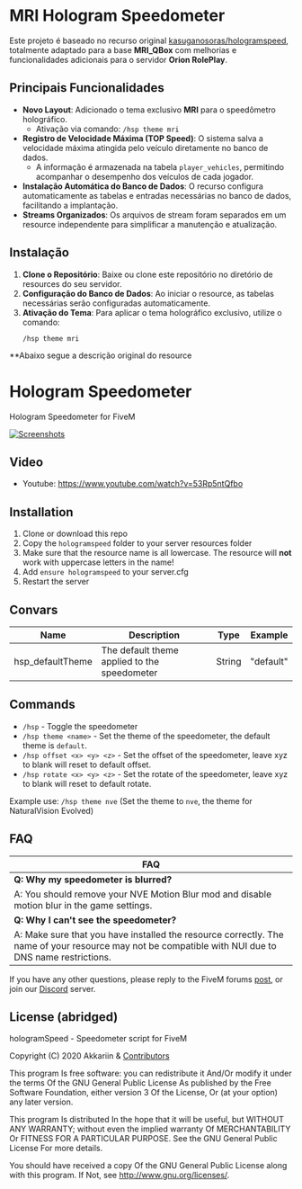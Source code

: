 # MRI Hologram Speedometer

Este projeto é baseado no recurso original [kasuganosoras/hologramspeed](https://github.com/kasuganosoras/hologramspeed), totalmente adaptado para a base **MRI_QBox** com melhorias e funcionalidades adicionais para o servidor **Orion RolePlay**.

## Principais Funcionalidades

- **Novo Layout**: Adicionado o tema exclusivo **MRI** para o speedômetro holográfico.
  - Ativação via comando: `/hsp theme mri`
- **Registro de Velocidade Máxima (TOP Speed)**: O sistema salva a velocidade máxima atingida pelo veículo diretamente no banco de dados.
  - A informação é armazenada na tabela `player_vehicles`, permitindo acompanhar o desempenho dos veículos de cada jogador.
- **Instalação Automática do Banco de Dados**: O recurso configura automaticamente as tabelas e entradas necessárias no banco de dados, facilitando a implantação.
- **Streams Organizados**: Os arquivos de stream foram separados em um resource independente para simplificar a manutenção e atualização.

## Instalação

1. **Clone o Repositório**: Baixe ou clone este repositório no diretório de resources do seu servidor.
2. **Configuração do Banco de Dados**: Ao iniciar o resource, as tabelas necessárias serão configuradas automaticamente.
3. **Ativação do Tema**: Para aplicar o tema holográfico exclusivo, utilize o comando:
   ```plaintext
   /hsp theme mri

**Abaixo segue a descrição original do resource
# Hologram Speedometer
Hologram Speedometer for FiveM

[![Screenshots](https://i.imgur.com/Kn7kGow.png)](https://www.youtube.com/watch?v=53Rp5ntQfbo)

## Video
- Youtube: https://www.youtube.com/watch?v=53Rp5ntQfbo

## Installation
1. Clone or download this repo
2. Copy the `hologramspeed` folder to your server resources folder 
3. Make sure that the resource name is all lowercase. The resource will **not** work with uppercase letters in the name!
4. Add `ensure hologramspeed` to your server.cfg
5. Restart the server

## Convars
| Name             | Description                                         | Type   | Example   |
| ---------------- | --------------------------------------------------- | :----: | --------- |
| hsp_defaultTheme | The default theme applied to the speedometer        | String | "default" |

## Commands
- `/hsp` - Toggle the speedometer
- `/hsp theme <name>` - Set the theme of the speedometer, the default theme is `default`.
- `/hsp offset <x> <y> <z>` - Set the offset of the speedometer, leave xyz to blank will reset to default offset.
- `/hsp rotate <x> <y> <z>` - Set the rotate of the speedometer, leave xyz to blank will reset to default rotate.

Example use: `/hsp theme nve` (Set the theme to `nve`, the theme for NaturalVision Evolved)

## FAQ
| FAQ |
| --- |
| __Q: Why my speedometer is blurred?__ |
| A: You should remove your NVE Motion Blur mod and disable motion blur in the game settings. |
| __Q: Why I can't see the speedometer?__ |
| A: Make sure that you have installed the resource correctly. The name of your resource may not be compatible with NUI due to DNS name restrictions. |

If you have any other questions, please reply to the FiveM forums [post](https://forum.cfx.re/t/release-hologram-speedometer/1959568), or join our [Discord](https://discord.gg/3KKtpQT) server.

## License (abridged)
hologramSpeed - Speedometer script for FiveM

Copyright (C) 2020 Akkariin & [Contributors](https://github.com/kasuganosoras/hologramSpeed/contributors)

This program Is free software: you can redistribute it And/Or modify it under the terms Of the GNU General Public License As published by the Free Software Foundation, either version 3 Of the License, Or (at your option) any later version.

This program Is distributed In the hope that it will be useful, but WITHOUT ANY WARRANTY; without even the implied warranty Of MERCHANTABILITY Or FITNESS FOR A PARTICULAR PURPOSE. See the GNU General Public License For more details.

You should have received a copy Of the GNU General Public License along with this program. If Not, see http://www.gnu.org/licenses/.
